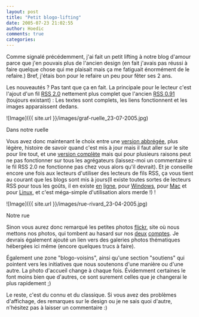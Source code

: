 ```yaml
---
layout: post
title: "Petit blogo-lifting"
date: 2005-07-23 21:02:55
author: Hoedic
comments: true
categories: 
---
```



Comme signalé précédemment, j'ai fait un petit lifting à notre blog d'amour parce que j'en pouvais plus de l'ancien design (en fait j'avais pas réussi à faire quelque chose qui me plaisait mais ça me fatiguait énormément de le refaire.) Bref, j'étais bon pour le refaire un peu pour fêter ses 2 ans.

Les nouveautés ? Pas tant que ça en fait. La principale pour le lecteur c'est l'ajout d'un fil [RSS 2.0](http://www.mon-ile.net/carnet/rss2.xml) nettement plus complet que l'ancien [RSS 0.91](http://www.mon-ile.net/carnet/backend.xml) (toujours existant) : Les textes sont complets, les liens fonctionnent et les images apparaissent dedans.

![Image]({{ site.url }}/images/graf-ruelle_23-07-2005.jpg)
<div class="photoattrib">Dans notre ruelle</div>



Vous avez donc maintenant le choix entre une [version abbrégée](http://www.mon-ile.net/carnet/backend.xml), plus légère, histoire de savoir quand c'est mis à jour mais il faut aller sur le site pour lire tout, et une [version complète](http://www.mon-ile.net/carnet/rss2.xml) mais qui pour plusieurs raisons peut ne pas fonctionner sur tous les agrégateurs (laissez-moi un commentaire si le fil RSS 2.0 ne fonctionne pas chez vous alors qu'il devrait). Et je conseille encore une fois aux lecteurs d'utiliser des lecteurs de fils RSS, ça vous tient au courant que les blogs sont mis à jours(Il existe toutes sortes de lecteurs RSS pour tous les goûts, il en existe [en](http://www.newsgator.com/) [ligne](http://www.bloglines.com/), pour [Windows](http://www.feedreader.com/), pour [Mac](http://ranchero.com/netnewswire/) et pour [Linux](http://prdownloads.sourceforge.net/liferea/liferea-0.9.0b.tar.gz?download),  et c'est méga-simple d'utilisation alors merde !) !

![Image]({{ site.url }}/images/rue-rivard_23-04-2005.jpg)
<div class="photoattrib">Notre rue</div>



Sinon vous aurez donc remarqué les petites photos [flickr,](http://www.flickr.com/) site où nous mettons nos photos, qui tombent au hasard sur nos [deux](http://www.flickr.com/photos/ebbtide/) [comptes](http://www.flickr.com/photos/hoedic/). Je devrais également ajouté un lien vers des galeries photos thématiques hébergées ici même (encore quelques trucs à faire).

Également une zone "blogo-voisins", ainsi qu'une section "soutiens" qui pointent vers les initiatives que nous soutenons d'une manière ou d'une autre. La photo d'accueil change à chaque fois. Évidemment certaines le font moins bien que d'autres, ce sont surement celles que je changerai le plus rapidement ;)

Le reste, c'est du connu et du classique. Si vous avez des problèmes d'affichage, des remarques sur le design ou je ne sais quoi d'autre, n'hésitez pas à laisser un commentaire :)